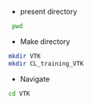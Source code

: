 - present directory
````bash
 pwd
````
- Make directory
````bash
mkdir VTK
mkdir CL_training_VTK
````
- Navigate
````bash
cd VTK
````
